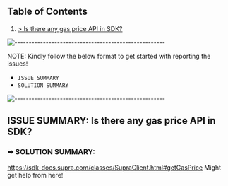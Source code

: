 ## Table of Contents

1. [> Is there any gas price API in SDK?](#issue-summary-Is-there-any-gas-price-API-in-SDK?)

![-----------------------------------------------------](https://raw.githubusercontent.com/andreasbm/readme/master/assets/lines/rainbow.png)

NOTE: Kindly follow the below format to get started with reporting the issues!
- `ISSUE SUMMARY`
- `SOLUTION SUMMARY`

![-----------------------------------------------------](https://raw.githubusercontent.com/andreasbm/readme/master/assets/lines/rainbow.png)

## ISSUE SUMMARY: Is there any gas price API in SDK?

### ➥ SOLUTION SUMMARY: 
https://sdk-docs.supra.com/classes/SupraClient.html#getGasPrice
Might get help from here! 

